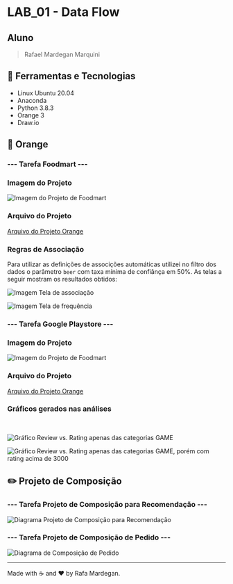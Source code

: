 # LAB_01 - Data Flow

## Aluno
> Rafael Mardegan Marquini

## :hammer: Ferramentas e Tecnologias
* Linux Ubuntu 20.04
* Anaconda
* Python 3.8.3
* Orange 3
* Draw.io

## :small_orange_diamond: Orange

### --- Tarefa Foodmart --- 

### Imagem do Projeto
![Imagem do Projeto de Foodmart](img/foodmart-analysis.png)
<br />

### Arquivo do Projeto
[Arquivo do Projeto Orange](foodmart-analysis.ows)

### Regras de Associação
Para utilizar as definições de associções automáticas utilizei no filtro dos dados o parâmetro `beer` com taxa mínima de confiânça em 50%. As telas a seguir mostram os resultados obtidos:
<br />

![Imagem Tela de associação](img/foodmart-association-rules.png)
<br />

![Imagem Tela de frequência](img/foodmart-frequent-itemsets.png)
<br />

### --- Tarefa Google Playstore ---

### Imagem do Projeto
![Imagem do Projeto de Foodmart](img/google-playstore-analysis.png)
<br />

### Arquivo do Projeto
[Arquivo do Projeto Orange](google-playstore-analysis.ows)

### Gráficos gerados nas análises
<br />

![Gráfico Review vs. Rating apenas das categorias GAME](img/google-playstore-graphic-1.png)
<br />

![Gráfico Review vs. Rating apenas das categorias GAME, porém com rating acima de 3000](img/google-playstore-graphic-2.png)

## :pencil2: Projeto de Composição

### --- Tarefa Projeto de Composição para Recomendação ---

![Diagrama Projeto de Composição para Recomendação](img/diagram-1.png)

### --- Tarefa Projeto de Composição de Pedido ---

![Diagrama de Composição de Pedido](img/diagram-2.png)

---
Made with :coffee: and ❤️ by Rafa Mardegan.

